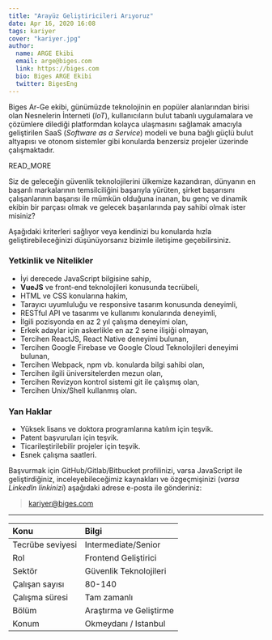 ```yaml
---
title: "Arayüz Geliştiricileri Arıyoruz"
date: Apr 16, 2020 16:08
tags: kariyer
cover: "kariyer.jpg"
author:
  name: ARGE Ekibi
  email: arge@biges.com
  link: https://biges.com
  bio: Biges ARGE Ekibi
  twitter: BigesEng
---
```


Biges Ar-Ge ekibi, günümüzde teknolojinin en popüler alanlarından birisi olan
Nesnelerin İnterneti (*IoT*), kullanıcıların bulut tabanlı uygulamalara ve
çözümlere dilediği platformdan kolayca ulaşmasını sağlamak amacıyla
geliştirilen SaaS (*Software as a Service*) modeli ve buna bağlı güçlü bulut
altyapısı ve otonom sistemler gibi konularda benzersiz projeler üzerinde
çalışmaktadır.

READ_MORE

Siz de geleceğin güvenlik teknolojilerini ülkemize kazandıran, dünyanın en
başarılı markalarının temsilciliğini başarıyla yürüten, şirket başarısını
çalışanlarının başarısı ile mümkün olduğuna inanan, bu genç ve dinamik ekibin
bir parçası olmak ve gelecek başarılarında pay sahibi olmak ister misiniz?


Aşağıdaki kriterleri sağlıyor veya kendinizi bu konularda hızla
geliştirebileceğinizi düşünüyorsanız bizimle iletişime geçebilirsiniz.

### Yetkinlik ve Nitelikler

- İyi derecede JavaScript bilgisine sahip,
- **VueJS** ve front-end teknolojileri konusunda tecrübeli,
- HTML ve CSS konularına hakim,
- Tarayıcı uyumluluğu ve responsive tasarım konusunda deneyimli,
- RESTful API ve tasarımı ve kullanımı konularında deneyimli,
- İlgili pozisyonda en az 2 yıl çalışma deneyimi olan,
- Erkek adaylar için askerlikle en az 2 sene ilişiği olmayan,
- Tercihen ReactJS, React Native deneyimi bulunan,
- Tercihen Google Firebase ve Google Cloud Teknolojileri deneyimi bulunan,
- Tercihen Webpack, npm vb. konularda bilgi sahibi olan,
- Tercihen ilgili üniversitelerden mezun olan,
- Tercihen Revizyon kontrol sistemi git ile çalışmış olan,
- Tercihen Unix/Shell kullanmış olan.

### Yan Haklar

- Yüksek lisans ve doktora programlarına katılım için teşvik.
- Patent başvuruları için teşvik.
- Ticarileştirilebilir projeler için teşvik.
- Esnek çalışma saatleri.

Başvurmak için GitHub/Gitlab/Bitbucket profilinizi, varsa JavaScript ile
geliştirdiğiniz, inceleyebileceğimiz kaynakları ve özgeçmişinizi (*varsa
LinkedIn linkinizi*) aşağıdaki adrese e-posta ile gönderiniz:

> kariyer@biges.com

---


| Konu              | Bilgi                    |
|:------------------|:-------------------------|
| Tecrübe seviyesi  | Intermediate/Senior      |
| Rol               | Frontend Geliştirici     |
| Sektör            | Güvenlik Teknolojileri   |
| Çalışan sayısı    | 80-140                   |
| Çalışma süresi    | Tam zamanlı              |
| Bölüm             | Araştırma ve Geliştirme  |
| Konum             | Okmeydanı / Istanbul     |

